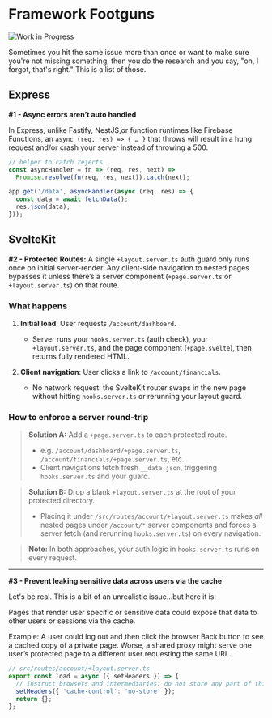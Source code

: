 # Framework Footguns

![Work in Progress][wip-badge]

[wip-badge]: https://img.shields.io/badge/status-wip-yellow

Sometimes you hit the same issue more than once or want to make sure you're not missing something, then you do the research and you say, "oh, I forgot, that's right." This is a list of those. 

## Express

**#1 - Async errors aren’t auto handled**

In Express, unlike Fastify, NestJS,or function runtimes like Firebase Functions, an `async (req, res) => { … }` that throws will result in a hung request and/or crash your server instead of throwing a 500.

```js
// helper to catch rejects
const asyncHandler = fn => (req, res, next) =>
  Promise.resolve(fn(req, res, next)).catch(next);

app.get('/data', asyncHandler(async (req, res) => {
  const data = await fetchData();
  res.json(data);
}));
```

## SvelteKit

**#2 - Protected Routes:** A single `+layout.server.ts` auth guard only runs once on initial server-render. Any client-side navigation to nested pages bypasses it unless there’s a server component (`+page.server.ts` or `+layout.server.ts`) on that route.

### What happens

1. **Initial load**: User requests `/account/dashboard`.

   * Server runs your `hooks.server.ts` (auth check), your `+layout.server.ts`, and the page component (`+page.svelte`), then returns fully rendered HTML.
2. **Client navigation**: User clicks a link to `/account/financials`.

   * No network request: the SvelteKit router swaps in the new page without hitting `hooks.server.ts` or rerunning your layout guard.

### How to enforce a server round-trip

> **Solution A:** Add a `+page.server.ts` to each protected route.
>
> * e.g. `/account/dashboard/+page.server.ts`, `/account/financials/+page.server.ts`, etc.
> * Client navigations fetch fresh `__data.json`, triggering `hooks.server.ts` and your guard.

> **Solution B:** Drop a blank `+layout.server.ts` at the root of your protected directory.
>
> * Placing it under `/src/routes/account/+layout.server.ts` makes *all* nested pages under `/account/*` server components and forces a server fetch (and rerunning `hooks.server.ts`) on every navigation.

> **Note:** In both approaches, your auth logic in `hooks.server.ts` runs on every request.

---

**#3 - Prevent leaking sensitive data across users via the cache**

Let's be real. This is a bit of an unrealistic issue...but here it is:

Pages that render user specific or sensitive data could expose that data to other users or sessions via the cache.

Example: A user could log out and then click the browser Back button to see a cached copy of a private page. Worse, a shared proxy might serve one user’s protected page to a different user requesting the same URL.

```ts
// src/routes/account/+layout.server.ts
export const load = async ({ setHeaders }) => {
  // Instruct browsers and intermediaries: do not store any part of this response
  setHeaders({ 'cache-control': 'no-store' });
  return {};
};
```
